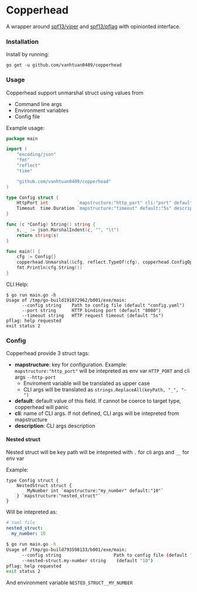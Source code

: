 # Copperhead

A wrapper around [spf13/viper](https://github.com/spf13/viper) and [spf13/pflag](https://github.com/spf13/pflag) with opinionted interface.

### Installation

Install by running:

```
go get -u github.com/vanhtuan0409/copperhead
```

### Usage

Copperhead support unmarshal struct using values from

- Command line args
- Environment variables
- Config file

Example usage:

```go
package main

import (
	"encoding/json"
	"fmt"
	"reflect"
	"time"

	"github.com/vanhtuan0409/copperhead"
)

type Config struct {
	HttpPort int           `mapstructure:"http_port" cli:"port" default:"8080" description:"HTTP binding port"`
	Timeout  time.Duration `mapstructure:"timeout" default:"5s" description:"HTTP request timeout"`
}

func (c *Config) String() string {
	s, _ := json.MarshalIndent(c, "", "\t")
	return string(s)
}

func main() {
	cfg := Config{}
	copperhead.Unmarshal(&cfg, reflect.TypeOf(cfg), copperhead.ConfigOptions{})
	fmt.Println(cfg.String())
}
```

CLI Help:

```
$ go run main.go -h
Usage of /tmp/go-build191072962/b001/exe/main:
      --config string    Path to config file (default "config.yaml")
      --port string      HTTP binding port (default "8080")
      --timeout string   HTTP request timeout (default "5s")
pflag: help requested
exit status 2
```

### Config

Copperhead provide 3 struct tags:

- **mapstructure**: key for configuration. Example: `mapstructure:"http_port"` will be intepreted as env var `HTTP_PORT` and cli args `--http-port`
  - Enviroment variable will be translated as upper case
  - CLI args will be translated as `strings.ReplaceAll(keyPath, "_", "-")`
- **default**: default value of this field. If cannot be coerce to target type, copperhead will panic
- **cli**: name of CLI args. If not defined, CLI args will be intepreted from mapstructure
- **description**: CLI args description

#### Nested struct

Nested struct will be key path will be intepreted with `.` for cli args and `__` for env var

Example:
```
type Config struct {
	NestedStruct struct {
		MyNumber int `mapstructure:"my_number" default:"10"`
	} `mapstructure:"nested_struct"`
}
```

Will be intepreted as:

```yaml
# Yaml file
nested_struct:
  my_number: 10
```

```sh
$ go run main.go -h
Usage of /tmp/go-build793598133/b001/exe/main:
      --config string                    Path to config file (default "config.yaml")
      --nested-struct.my-number string    (default "10")
pflag: help requested
exit status 2
```

And environment variable `NESTED_STRUCT__MY_NUMBER`
